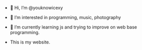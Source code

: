 - 👋 Hi, I’m @youknowicexy 
- 👀 I’m interested in programming, music, photography
- 🌱 I’m currently learning js and trying to improve on web base programming.


- This is my website.